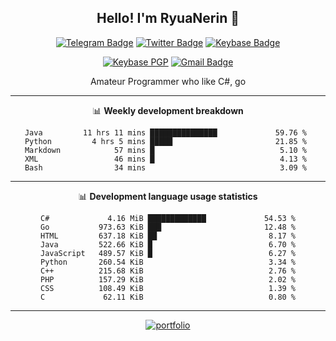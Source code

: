 <h2 align="center">Hello! I'm RyuaNerin 👋</h2>
<div align=center>

  [![Telegram Badge](https://img.shields.io/badge/-Telegram-2CA5E0?style=flat-square&logo=telegram&logoColor=white&link=https://t.me/unknown5766)](https://t.me/unknown5766)
  [![Twitter Badge](https://img.shields.io/badge/-Twitter-1DA1F2?style=flat-square&logo=twitter&logoColor=white&link=https://twitter.com/RyuaNerin)](https://twitter.com/RyuaNerin)
  [![Keybase Badge](https://img.shields.io/badge/-Keybase-33A0FF?style=flat-square&logo=keybase&logoColor=white&link=https://keybase.io/ryuanerin)](https://keybase.io/ryuanerin)

  [![Keybase PGP](https://img.shields.io/keybase/pgp/ryuanerin?style=flat-square)](http://pool.sks-keyservers.net/pks/lookup?search=0x542be8eacfb31f3e+&fingerprint=on&hash=on&exact=on&op=index)
  [![Gmail Badge](https://img.shields.io/badge/-Mail.Ru-168DE2?style=flat-square&logo=Mail.Ru&logoColor=white&link=mailto:admin@ryuar.in)](mailto:admin@ryuar.in) 

  Amateur Programmer who like C#, go

  -------

  📊 **Weekly development breakdown**

  <!--START_SECTION:waka-->
```text
Java         11 hrs 11 mins ███████████████             59.76 % 
Python         4 hrs 5 mins █████                       21.85 % 
Markdown            57 mins █                            5.10 % 
XML                 46 mins █                            4.13 % 
Bash                34 mins                              3.09 % 
```
<!--END_SECTION:waka-->

  -------

  📊 **Development language usage statistics**
<!--START_SECTION:top_language-->
```text
C#             4.16 MiB █████████████             54.53 %
Go           973.63 KiB ███                       12.48 %
HTML         637.18 KiB ██                         8.17 %
Java         522.66 KiB █                          6.70 %
JavaScript   489.57 KiB █                          6.27 %
Python       260.54 KiB                            3.34 %
C++          215.68 KiB                            2.76 %
PHP          157.29 KiB                            2.02 %
CSS          108.49 KiB                            1.39 %
C             62.11 KiB                            0.80 %
```
<!--END_SECTION:top_language-->

  -------

  [![portfolio](https://github-readme-stats.vercel.app/api/pin/?username=RyuaNerin&repo=portfolio)](https://github.com/RyuaNerin/portfolio)

</div>
